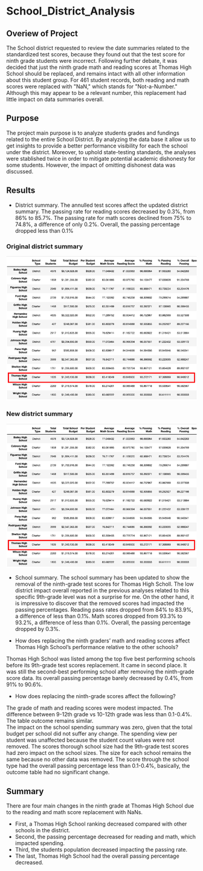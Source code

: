 # School_District_Analysis
## Overiew of Project
The School district requested to review the date summaries related to the standardized test scores, because they found out that the test score for ninth grade students were incorrect. Following further debate, it was decided that just the ninth grade math and reading scores at Thomas High School should be replaced, and remains intact with all other information about this student group. 
For 461 student records, both reading and math scores were replaced with "NaN," which stands for "Not-a-Number." Although this may appear to be a relevant number, this replacement had little impact on data summaries overall.

## Purpose
The project main purpose is to analyze students grades and fundings related to the entire School District. By analyzing the data base it allow us to get insights to provide a better performance visibility for each the school under the district. 
Moreover, to uphold state-testing standards, the analyses were stablished twice in order to mitigate potential academic dishonesty for some students. However, the impact of omitting dishonest data was discussed.

## Results
- District summary.
The annulled test scores affect the updated district summary. The passing rate for reading scores decreased by 0.3%, from 86% to 85.7%. The passing rate for math scores declined from 75% to 74.8%, a difference of only 0.2%. Overall, the passing percentage dropped less than 0.1%

### Original district summary
![Original_summary](Resources/original_school_summary.png)
### New district summary
![Original_summary](Resources/original_school_summary.png)

- School summary.
The school summary has been updated to show the removal of the ninth-grade test scores for Thomas High Scholl.
The low district impact overall reported in the previous analyses related to this specific 9th-grade level was not a surprise for me. On the other hand, it is impressive to discover that the removed scores had impacted the passing percentages. Reading pass rates dropped from 84% to 83.9%, a difference of less than 0.1%. Math scores dropped from 93.3% to 93.2%, a difference of less than 0.1%. Overall, the passing percentage dropped by 0.3%.

- How does replacing the ninth graders’ math and reading scores affect Thomas High School’s performance relative to the other schools?

Thomas High School was listed among the top five best performing schools before its 9th-grade test scores replacement. It came in second place. It was still the second-best performing school after removing the ninth-grade score data. Its overall passing percentage barely decreased by 0.4%, from 91% to 90.6%.

- How does replacing the ninth-grade scores affect the following?

The grade of math and reading scores were modest impacted. The difference between 9-12th grade vs 10-12th grade was less than 0.1-0.4%. The table outcome remains similar.  
The impact on the school spending summary was zero, given that the total budget per school did not suffer any change. The spending view per student was unaffected because the student count values were not removed.
The scores thorough school size had the 9th-grade test scores had zero impact on the school sizes. The size for each school remains the same because no other data was removed.
The score through the school type had the overall passing percentage less than 0.1-0.4%, basically, the outcome table had no significant change.

## Summary
There are four main changes in the ninth grade at Thomas High School due to the reading and math score replacement with NaNs.
- First, a Thomas High School ranking decreased compared with other schools in the district. 
- Second, the passing percentage decreased for reading and math, which impacted spending. 
- Third, the students population decreased impacting the passing rate. 
- The last, Thomas High School had the overall passing percentage decreased.